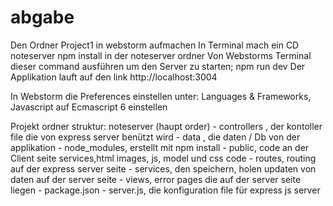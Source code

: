 # abgabe
Den Ordner Project1 in webstorm aufmachen
In Terminal mach ein CD noteserver
npm install in der noteserver ordner
Von Webstorms Terminal dieser command ausführen um den Server zu starten; npm run dev
Der Applikation lauft auf den link http://localhost:3004

In Webstorm die Preferences einstellen unter: Languages & Frameworks, Javascript auf Ecmascript 6 einstellen

Projekt ordner struktur:
  noteserver (haupt order)
    - controllers , der kontoller file die von express server benützt wird
    - data , die daten / Db von der applikation
    - node_modules, erstellt mit npm install
    - public, code an der Client seite services,html images, js, model und css code
    - routes, routing auf der express server seite
    - services, den speichern, holen updaten von daten auf der server seite
    - views, error pages die auf der server seite liegen
    - package.json
    - server.js, die konfiguration file für express js server
